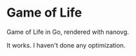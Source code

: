 Game of Life
============

Game of Life in Go, rendered with nanovg.

It works. I haven't done any optimization.

